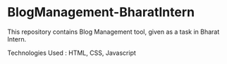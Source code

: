 # BlogManagement-BharatIntern
This repository contains Blog Management tool, given as a task in Bharat Intern.

Technologies Used : HTML, CSS, Javascript
